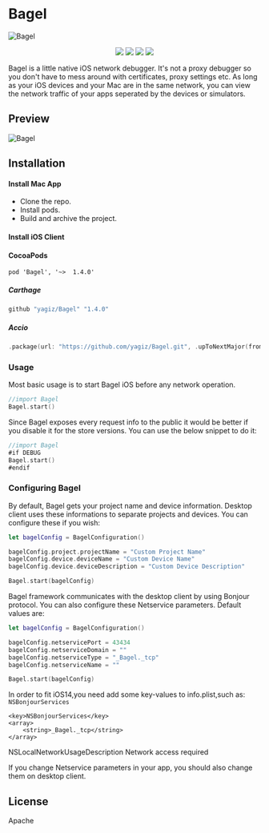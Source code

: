 # Bagel
![Bagel](https://github.com/yagiz/Bagel/blob/master/assets/header.png?raw=true)
<p align="center">
    <a href="https://github.com/CocoaPods/CocoaPods" alt="CocoaPods">
        <img src="https://img.shields.io/badge/CocoaPods-compatible-4BC51D.svg?style=flat" /></a>
    <a href="https://github.com/Carthage/Carthage" alt="Carthage">
        <img src="https://img.shields.io/badge/Carthage-compatible-4BC51D.svg?style=flat" /></a>
    <a href="https://github.com/JamitLabs/Accio" alt="Accio">
        <img src="https://img.shields.io/badge/Accio-supported-0A7CF5.svg?style=flat" /></a>
    <a href="https://github.com/yagiz/Bagel/releases" alt="Version">
        <img src="https://img.shields.io/github/release/yagiz/Bagel.svg" /></a>
</p>

Bagel is a little native iOS network debugger. It's not a proxy debugger so you don't have to mess around with certificates, proxy settings etc. As long as your iOS devices and your Mac are in the same network, you can view the network traffic of your apps seperated by the devices or simulators.

## Preview
![Bagel](https://github.com/yagiz/Bagel/blob/develop/assets/screenshot.png?raw=true)
## Installation
#### Install Mac App
- Clone the repo.
- Install pods.
- Build and archive the project.
#### Install iOS Client
#### CocoaPods
```shhttps://img.shields.io/badge/version-1.3.1-blue.svg?style=flat
pod 'Bagel', '~>  1.4.0'
```
##### Carthage
```sh
github "yagiz/Bagel" "1.4.0"
```
##### Accio
```swift
.package(url: "https://github.com/yagiz/Bagel.git", .upToNextMajor(from: "1.4.0")),
```

### Usage
Most basic usage is to start Bagel iOS before any network operation. 
```swift
//import Bagel
Bagel.start()
```
Since Bagel exposes every request info to the public it would be better if you disable it for the store versions. You can use the below snippet to do it:
```swift
//import Bagel
#if DEBUG
Bagel.start()
#endif
```

###  Configuring Bagel
By default, Bagel gets your project name and device information. Desktop client uses these informations to separate projects and devices. You can configure these if you wish:
```swift
let bagelConfig = BagelConfiguration()

bagelConfig.project.projectName = "Custom Project Name"
bagelConfig.device.deviceName = "Custom Device Name"
bagelConfig.device.deviceDescription = "Custom Device Description"

Bagel.start(bagelConfig)
```
Bagel framework communicates with the desktop client by using Bonjour protocol. You can also configure these Netservice parameters. Default values are:

```swift
let bagelConfig = BagelConfiguration()

bagelConfig.netservicePort = 43434
bagelConfig.netserviceDomain = ""
bagelConfig.netserviceType = "_Bagel._tcp"
bagelConfig.netserviceName = ""

Bagel.start(bagelConfig)
```


In order to fit iOS14,you need add some key-values to info.plist,such as:
`NSBonjourServices`

```
<key>NSBonjourServices</key>
<array>
    <string>_Bagel._tcp</string>
</array>
```
NSLocalNetworkUsageDescription
Network access required

If you change Netservice parameters in your app, you should also change them on desktop client.

License
----
Apache
